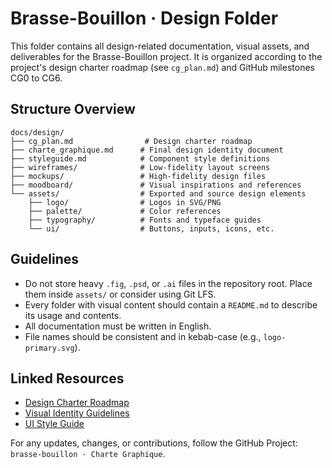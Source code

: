 # Brasse-Bouillon · Design Folder

This folder contains all design-related documentation, visual assets, and deliverables for the Brasse-Bouillon project. It is organized according to the project's design charter roadmap (see `cg_plan.md`) and GitHub milestones CG0 to CG6.

## Structure Overview

```
docs/design/
├── cg_plan.md                # Design charter roadmap
├── charte_graphique.md      # Final design identity document
├── styleguide.md            # Component style definitions
├── wireframes/              # Low-fidelity layout screens
├── mockups/                 # High-fidelity design files
├── moodboard/               # Visual inspirations and references
└── assets/                  # Exported and source design elements
    ├── logo/                # Logos in SVG/PNG
    ├── palette/             # Color references
    ├── typography/          # Fonts and typeface guides
    └── ui/                  # Buttons, inputs, icons, etc.
```

## Guidelines

* Do not store heavy `.fig`, `.psd`, or `.ai` files in the repository root. Place them inside `assets/` or consider using Git LFS.
* Every folder with visual content should contain a `README.md` to describe its usage and contents.
* All documentation must be written in English.
* File names should be consistent and in kebab-case (e.g., `logo-primary.svg`).

## Linked Resources

* [Design Charter Roadmap](./cg_plan.md)
* [Visual Identity Guidelines](./charte_graphique.md)
* [UI Style Guide](./styleguide.md)

For any updates, changes, or contributions, follow the GitHub Project: `brasse-bouillon · Charte Graphique`.
